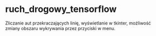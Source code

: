 # ruch_drogowy_tensorflow
Zliczanie aut przekraczających linię, wyświetlanie w tkinter, możliwość zmiany obszaru wykrywania przez przyciski w menu.
